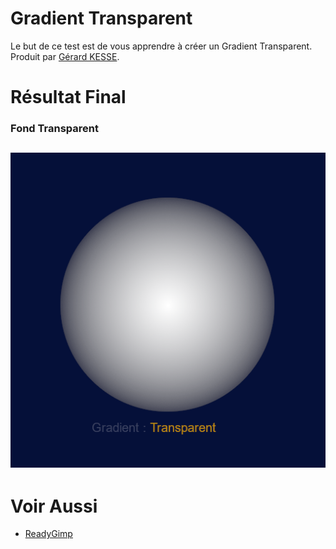 # Gradient Transparent

Le but de ce test est de vous apprendre à créer un Gradient Transparent.  
Produit par 
[Gérard KESSE](https://github.com/gkesse/ "https://github.com/gkesse").

# Résultat Final

### Fond Transparent
![Transparent.png](https://raw.githubusercontent.com/gkesse/ReadyGimp/master/Gradient/Transparent.png)
---
# Voir Aussi

* [ReadyGimp](https://github.com/gkesse/ReadyGimp/#apprendre-la-synthèse-dimages-avec-gimp "ReadyGimp")
